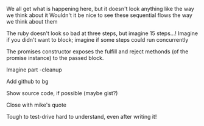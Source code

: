 We all get what is happening here, but it doesn't look anything like the way we think about it
Wouldn't it be nice to see these sequential flows the way we think about them

The ruby doesn't look so bad at three steps, but imagine 15 steps...!
Imagine if you didn't want to block; imagine if some steps could run concurrently

The promises constructor exposes the fulfill and reject methonds (of the promise instance)
to the passed block.

Imagine part -cleanup

Add github to bg

Show source code, if possible (maybe gist?)

Close with mike's quote

Tough to test-drive
hard to understand, even after writing it!
